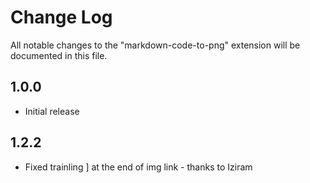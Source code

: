 # Change Log

All notable changes to the "markdown-code-to-png" extension will be documented in this file.

## 1.0.0

- Initial release

## 1.2.2

- Fixed trainling ] at the end of img link - thanks to Iziram